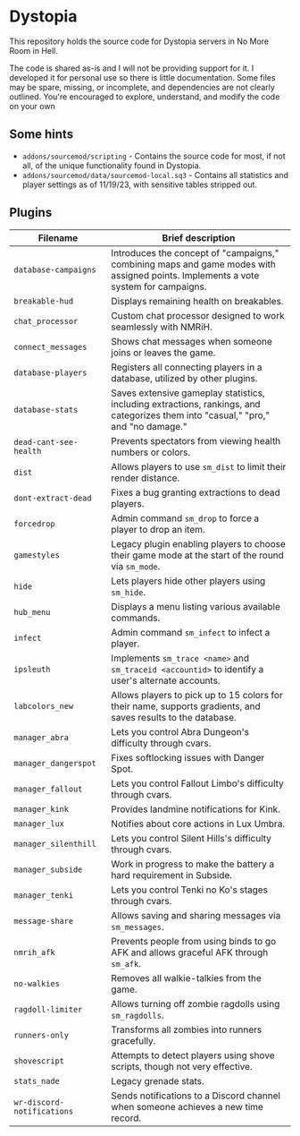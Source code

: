 # Dystopia

This repository holds the source code for Dystopia servers in No More Room in Hell.

The code is shared as-is and I will not be providing support for it. I developed it for personal use so there is little documentation. Some files may be spare, missing, or incomplete, and dependencies are not clearly outlined. You're encouraged to explore, understand, and modify the code on your own

## Some hints

- `addons/sourcemod/scripting` - Contains the source code for most, if not all, of the unique functionality found in Dystopia.
- `addons/sourcemod/data/sourcemod-local.sq3` - Contains all statistics and player settings as of 11/19/23, with sensitive tables stripped out.

## Plugins

| Filename                | Brief description                                                                                                                                                                 |
| ----------------------- | --------------------------------------------------------------------------------------------------------------------------------------------------------------------------- |
| `database-campaigns`    | Introduces the concept of "campaigns," combining maps and game modes with assigned points. Implements a vote system for campaigns.                                        |
| `breakable-hud`         | Displays remaining health on breakables.                                                                                                                                    |
| `chat_processor`        | Custom chat processor designed to work seamlessly with NMRiH.                                                                                                               |
| `connect_messages`      | Shows chat messages when someone joins or leaves the game.                                                                                                                  |
| `database-players`      | Registers all connecting players in a database, utilized by other plugins.                                                                                                  |
| `database-stats`        | Saves extensive gameplay statistics, including extractions, rankings, and categorizes them into "casual," "pro," and "no damage."                                            |
| `dead-cant-see-health`  | Prevents spectators from viewing health numbers or colors.                                                                                                                  |
| `dist`                  | Allows players to use `sm_dist` to limit their render distance.                                                                                                              |
| `dont-extract-dead`     | Fixes a bug granting extractions to dead players.                                                                                                                           |
| `forcedrop`             | Admin command `sm_drop` to force a player to drop an item.                                                                                                                  |
| `gamestyles`            | Legacy plugin enabling players to choose their game mode at the start of the round via `sm_mode`.                                                                          |
| `hide`                  | Lets players hide other players using `sm_hide`.                                                                                                                           |
| `hub_menu`              | Displays a menu listing various available commands.                                                                                                                         |
| `infect`                | Admin command `sm_infect` to infect a player.                                                                                                                               |
| `ipsleuth`              | Implements `sm_trace <name>` and `sm_traceid <accountid>` to identify a user's alternate accounts.                                                                         |
| `labcolors_new`         | Allows players to pick up to 15 colors for their name, supports gradients, and saves results to the database.                                                               |
| `manager_abra`          | Lets you control Abra Dungeon's difficulty through cvars.                                                                                                                  |
| `manager_dangerspot`    | Fixes softlocking issues with Danger Spot.                                                                                                                                  |
| `manager_fallout`       | Lets you control Fallout Limbo's difficulty through cvars.                                                                                                                 |
| `manager_kink`          | Provides landmine notifications for Kink.                                                                                                                                  |
| `manager_lux`           | Notifies about core actions in Lux Umbra.                                                                                                                                  |
| `manager_silenthill`    | Lets you control Silent Hills's difficulty through cvars.                                                                                                                 |
| `manager_subside`        | Work in progress to make the battery a hard requirement in Subside.                                                                                                        |
| `manager_tenki`         | Lets you control Tenki no Ko's stages through cvars.                                                                                                                       |
| `message-share`         | Allows saving and sharing messages via `sm_messages`.                                                                                                                      |
| `nmrih_afk`             | Prevents people from using binds to go AFK and allows graceful AFK through `sm_afk`.                                                                                      |
| `no-walkies`            | Removes all walkie-talkies from the game.                                                                                                                                  |
| `ragdoll-limiter`       | Allows turning off zombie ragdolls using `sm_ragdolls`.                                                                                                                    |
| `runners-only`          | Transforms all zombies into runners gracefully.                                                                                                                            |
| `shovescript`           | Attempts to detect players using shove scripts, though not very effective.                                                                                                 |
| `stats_nade`            | Legacy grenade stats.                                                                                                                                                      |
| `wr-discord-notifications` | Sends notifications to a Discord channel when someone achieves a new time record.                                                                                           |
